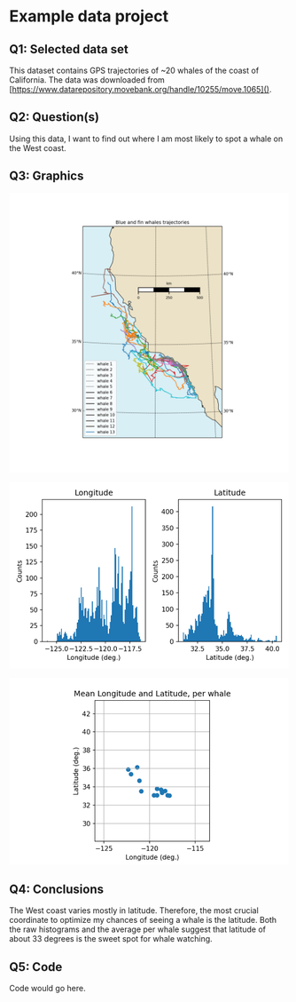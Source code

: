 # Example data project

## Q1: Selected data set

This dataset contains GPS trajectories of ~20 whales of the coast of California. The data was downloaded from [https://www.datarepository.movebank.org/handle/10255/move.1065]().

## Q2: Question(s)

Using this data, I want to find out where I am most likely to spot a whale on the West coast.

## Q3: Graphics

![](map.png) 

![](histograms.png) 

![](means.png) 

## Q4: Conclusions

The West coast varies mostly in latitude. Therefore, the most crucial coordinate to optimize my chances of seeing a whale is the latitude. Both the raw histograms and the average per whale suggest that latitude of about 33 degrees is the sweet spot for whale watching.

## Q5: Code

Code would go here.  